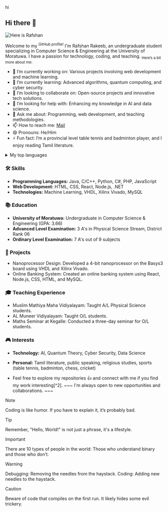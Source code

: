 hi

<!--
**MohamedRafshan/MohamedRafshan** is a ✨ _special_ ✨ repository because its `README.md` (this file) appears on your GitHub profile.

Here are some ideas to get you started:

- 🔭 I’m currently working on ...
- 🌱 I’m currently learning ...
- 👯 I’m looking to collaborate on ...
- 🤔 I’m looking for help with ...
- 💬 Ask me about ...
- 📫 How to reach me: ...
- 😄 Pronouns: ...
- ⚡ Fun fact: ...
-->
## Hi there 👋
<picture>
 <source media="(prefers-color-scheme: dark)" srcset="https://github.com/MohamedRafshan/MohamedRafshan/blob/main/Readme.jpg">
 <source media="(prefers-color-scheme: light)" srcset="https://github.com/MohamedRafshan/MohamedRafshan/blob/main/Readme.jpg">
 <img alt="Here is Rafshan" src="YOUR-DEFAULT-IMAGE">
</picture>



Welcome to my <sup>GitHub profile!</sup> I'm Rafshan Rakeeb, an undergraduate student specializing in Computer Science & Engineering at the University of Moratuwa. I have a passion for technology, coding, and teaching. <sub> Here’s a bit more about me: </sub>

+ 🔭 I’m currently working on: Various projects involving web development and machine learning.
+ 🌱 I’m currently learning: Advanced algorithms, quantum computing, and cyber security.
+ 👯 I’m looking to collaborate on: Open-source projects and innovative tech solutions.
+ 🤔 I’m looking for help with: Enhancing my knowledge in AI and data science.
+ 💬 Ask me about: Programming, web development, and teaching methodologies.
+ 📫 How to reach me: [Mail](rakeebrafshan4@gmil.com)
+ 😄 Pronouns: He/Him
+ ⚡ Fun fact: I’m a provincial level table tennis and badminton player, and I enjoy reading Tamil literature.

<details>
<summary>My top languages</summary>

| Rank | Languages |
|-----:|-----------|
|     1| JavaScript|
|     2| Python    |
|     3| SQL       |
|     4| Java      |
|     5| .NET      |
|     6| React     |


</details>


### 🛠️ Skills
- **Programming Languages:** Java, C/C++, Python, C#, PHP, JavaScript
- **Web Development:** HTML, CSS, React, Node.js, .NET
- **Technologies:** Machine Learning, VHDL, Xilinx Vivado, MySQL

### 📚 Education
- **University of Moratuwa:** Undergraduate in Computer Science & Engineering (GPA: 3.66)
- **Advanced Level Examination:** 3 A's in Physical Science Stream, District Rank 06
- **Ordinary Level Examination:** 7 A's out of 9 subjects

### 📝 Projects
- Nanoprocessor Design: Developed a 4-bit nanoprocessor on the Basys3 board using VHDL and Xilinx Vivado.
- Online Banking System: Created an online banking system using React, Node.js, CSS, HTML, and MySQL.

### 🎓 Teaching Experience
- Muslim Mathiya Maha Vidiyalayam: Taught A/L Physical Science students.
- AL Muneer Vidiyalayam: Taught O/L students.
- Maths Seminar at Kegalle: Conducted a three-day seminar for O/L students.

### 🎮 Interests
- **Technology:** AI, Quantum Theory, Cyber Security, Data Science
- **Personal:** Tamil literature, public speaking, religious studies, sports (table tennis, badminton, chess, cricket)



- Feel free to explore my repositories :+1: and connect with me if you find my work interesting[^2].  ~~~ I'm always open to new opportunities and collaborations. ~~~

>[!NOTE]
>Coding is like humor. If you have to explain it, it’s probably bad.

>[!TIP]
>Remember, "Hello, World!" is not just a phrase, it's a lifestyle.

>[!IMPORTANT]
>There are 10 types of people in the world: Those who understand binary and those who don’t.

>[!WARNING]
>Debugging: Removing the needles from the haystack. Coding: Adding new needles to the haystack.

>[!CAUTION]
>Beware of code that compiles on the first run. It likely hides some evil trickery.

